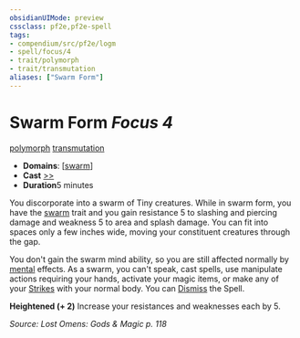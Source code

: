 ```yaml
---
obsidianUIMode: preview
cssclass: pf2e,pf2e-spell
tags:
- compendium/src/pf2e/logm
- spell/focus/4
- trait/polymorph
- trait/transmutation
aliases: ["Swarm Form"]
---
```

# Swarm Form *Focus 4*   
[polymorph](/rules/traits/polymorph.md)  [transmutation](/rules/traits/transmutation.md)  

- **Domains**: [[swarm](/compendium/setting/domains.md#Swarm)]
- **Cast** [>>](/rules/core-rulebook/chapter-9-playing-the-game.md#Actions "Two-Action") 
- **Duration**5 minutes

You discorporate into a swarm of Tiny creatures. While in swarm form, you have the [swarm](/rules/traits/swarm-b1.md) trait and you gain resistance 5 to slashing and piercing damage and weakness 5 to area and splash damage. You can fit into spaces only a few inches wide, moving your constituent creatures through the gap.

You don't gain the swarm mind ability, so you are still affected normally by [mental](/rules/traits/mental.md) effects. As a swarm, you can't speak, cast spells, use manipulate actions requiring your hands, activate your magic items, or make any of your [Strikes](/rules/actions/strike.md) with your normal body. You can [Dismiss](/rules/actions/dismiss.md) the Spell.

**Heightened (+ 2)** Increase your resistances and weaknesses each by 5.

*Source: Lost Omens: Gods & Magic p. 118*